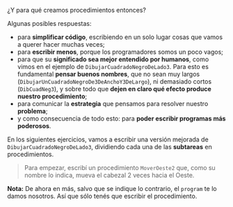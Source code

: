 ¿Y para qué creamos procedimientos entonces?

Algunas posibles respuestas:

- para **simplificar código**, escribiendo en un solo lugar cosas que vamos a querer hacer muchas veces;
- para **escribir menos**, porque los programadores somos un poco vagos;
- para que su **significado sea mejor entendido por humanos**, como vimos en el ejemplo de `DibujarCuadradoNegroDeLado3`. Para esto es fundamental **pensar buenos nombres**, que no sean muy largos (`DibujarUnCuadradoNegroDe3DeAnchoY3DeLargo`), ni demasiado cortos (`DibCuadNeg3`), y sobre todo que **dejen en claro qué efecto produce nuestro procedimiento**;
- para comunicar la **estrategia** que pensamos para resolver nuestro **problema**;
- y como consecuencia de todo esto: para **poder escribir programas más poderosos**.

En los siguientes ejercicios, vamos a escribir una versión mejorada de `DibujarCuadradoNegroDeLado3`, dividiendo cada una de las **subtareas** en procedimientos.

> Para empezar, escribí un procedimiento `MoverOeste2` que, como su nombre lo indica, mueva el cabezal 2 veces hacia el Oeste. 

**Nota:** De ahora en más, salvo que se indique lo contrario, el `program` te lo damos nosotros. Así que sólo tenés que escribir el procedimiento.
